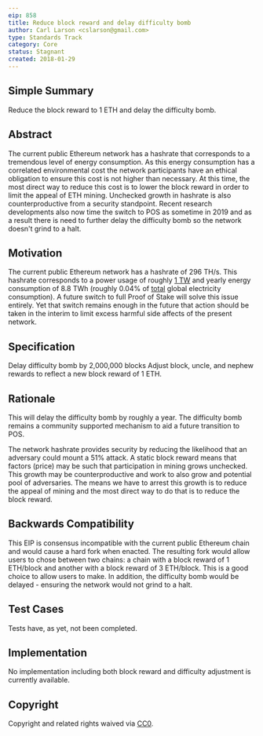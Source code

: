 ```yaml
---
eip: 858
title: Reduce block reward and delay difficulty bomb
author: Carl Larson <cslarson@gmail.com>
type: Standards Track
category: Core
status: Stagnant
created: 2018-01-29
---
```


## Simple Summary
Reduce the block reward to 1 ETH and delay the difficulty bomb.

## Abstract
The current public Ethereum network has a hashrate that corresponds to a tremendous level of energy consumption. As this energy consumption has a correlated environmental cost the network participants have an ethical obligation to ensure this cost is not higher than necessary. At this time, the most direct way to reduce this cost is to lower the block reward in order to limit the appeal of ETH mining. Unchecked growth in hashrate is also counterproductive from a security standpoint.
Recent research developments also now time the switch to POS as sometime in 2019 and as a result there is need to further delay the difficulty bomb so the network doesn't grind to a halt.


## Motivation
The current public Ethereum network has a hashrate of 296 TH/s. This hashrate corresponds to a power usage of roughly [1 TW](../assets/eip-858/calculations.md) and yearly energy consumption of 8.8 TWh (roughly 0.04% of [total](https://en.wikipedia.org/wiki/List_of_countries_by_electricity_consumption) global electricity consumption). A future switch to full Proof of Stake will solve this issue entirely. Yet that switch remains enough in the future that action should be taken in the interim to limit excess harmful side affects of the present network.

## Specification

Delay difficulty bomb by 2,000,000 blocks
Adjust block, uncle, and nephew rewards to reflect a new block reward of 1 ETH.

## Rationale
This will delay the difficulty bomb by roughly a year. The difficulty bomb remains a community supported mechanism to aid a future transition to POS.

The network hashrate provides security by reducing the likelihood that an adversary could mount a 51% attack. A static block reward means that factors (price) may be such that participation in mining grows unchecked. This growth may be counterproductive and work to also grow and potential pool of adversaries. The means we have to arrest this growth is to reduce the appeal of mining and the most direct way to do that is to reduce the block reward.

## Backwards Compatibility
This EIP is consensus incompatible with the current public Ethereum chain and would cause a hard fork when enacted. The resulting fork would allow users to chose between two chains: a chain with a block reward of 1 ETH/block and another with a block reward of 3 ETH/block. This is a good choice to allow users to make. In addition, the difficulty bomb would be delayed - ensuring the network would not grind to a halt.

## Test Cases
Tests have, as yet, not been completed.

## Implementation
No implementation including both block reward and difficulty adjustment is currently available.

## Copyright
Copyright and related rights waived via [CC0](../CC0.md).
